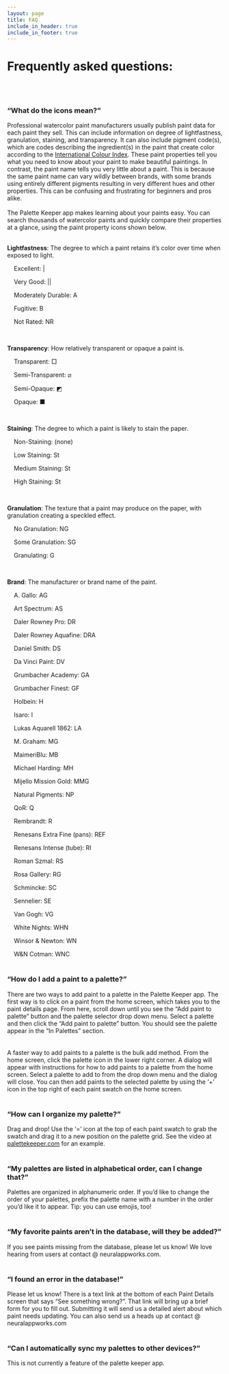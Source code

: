 ```yaml
---
layout: page
title: FAQ
include_in_header: true
include_in_footer: true
---
```


# Frequently asked questions: 
<br>
<br>

### “What do the icons mean?”  
Professional watercolor paint manufacturers usually publish paint data for each paint they sell. This can include information on degree of lightfastness, granulation, staining, and transparency. It can also include pigment code(s), which are codes describing the ingredient(s) in the paint that create color according to the [International Colour Index](https://colour-index.com/). These paint properties tell you what you need to know about your paint to make beautiful paintings. In contrast, the paint name tells you very little about a paint. This is because the same paint name can vary wildly between brands, with some brands using entirely different pigments resulting in very different hues and other properties. This can be confusing and frustrating for beginners and pros alike.
<br> 
<br> 
The Palette Keeper app makes learning about your paints easy. You can search thousands of watercolor paints and quickly compare their properties at a glance, using the paint property icons shown below. 
<br> 
<br>

**Lightfastness**:
The degree to which a paint retains it’s color over time when exposed to light. 

    Excellent: \|

    Very Good: \|\|

    Moderately Durable: A

    Fugitive: B

    Not Rated: NR

<br>  

**Transparency**:
How relatively transparent or opaque a paint is.

    Transparent: &#9633;

    Semi-Transparent: &#10692;

    Semi-Opaque: &#9705;

    Opaque: &#9632;

<br>  

**Staining**:
The degree to which a paint is likely to stain the paper.

    Non-Staining: (none)

    Low Staining: St

    Medium Staining: St

    High Staining: St

<br>     

**Granulation**:
The texture that a paint may produce on the paper, with granulation creating a speckled effect.
    
    No Granulation: NG
    
    Some Granulation: SG
    
    Granulating: G

<br>   

**Brand**:
The manufacturer or brand name of the paint.
    
    A. Gallo: AG
    
    Art Spectrum: AS
    
    Daler Rowney Pro: DR
    
    Daler Rowney Aquafine: DRA
    
    Daniel Smith: DS
    
    Da Vinci Paint: DV
    
    Grumbacher Academy: GA
    
    Grumbacher Finest: GF
    
    Holbein: H
    
    Isaro: I
    
    Lukas Aquarell 1862: LA
    
    M. Graham: MG
    
    MaimeriBlu: MB
    
    Michael Harding: MH
    
    Mijello Mission Gold: MMG
    
    Natural Pigments: NP
    
    QoR: Q
    
    Rembrandt: R
    
    Renesans Extra Fine (pans): REF
    
    Renesans Intense (tube): RI
    
    Roman Szmal: RS
    
    Rosa Gallery: RG
    
    Schmincke: SC
    
    Sennelier: SE
    
    Van Gogh: VG
    
    White Nights: WHN
    
    Winsor & Newton: WN
    
    W&N Cotman: WNC
<br> <br>

### “How do I add a paint to a palette?”
There are two ways to add paint to a palette in the Palette Keeper app. The first way is to click on a paint from the home screen, which takes you to the paint details page. From here, scroll down until you see the “Add paint to palette” button and the palette selector drop down menu. Select a palette and then click the “Add paint to palette” button. You should see the palette appear in the “In Palettes” section. 
<br><br>    
A faster way to add paints to a palette is the bulk add method. From the home screen, click the palette icon in the lower right corner. A dialog will appear with instructions for how to add paints to a palette from the home screen. Select a palette to add to from the drop down menu and the dialog will close. You can then add paints to the selected palette by using the ‘+’ icon in the top right of each paint swatch on the home screen. 
<br> <br> 

### “How can I organize my palette?” 
Drag and drop! Use the ‘=’ icon at the top of each paint swatch to grab the swatch and drag it to a new position on the palette grid. See the video at [palettekeeper.com](http://palettekeeper.com) for an example. 
<br>  <br> 

### “My palettes are listed in alphabetical order, can I change that?”
Palettes are organized in alphanumeric order. If you’d like to change the order of your palettes, prefix the palette name with a number in the order you’d like it to appear. Tip: you can use emojis, too! 
<br>  <br> 

### “My favorite paints aren’t in the database, will they be added?”
If you see paints missing from the database, please let us know! We love hearing from users at contact @ neuralappworks.com.
<br> <br> 

### “I found an error in the database!”
Please let us know! There is a text link at the bottom of each Paint Details screen that says “See something wrong?”. That link will bring up a brief form for you to fill out. Submitting it will send us a detailed alert about which paint needs updating. You can also send us a heads up at contact @ neuralappworks.com
<br> <br> 

### “Can I automatically sync my palettes to other devices?”
This is not currently a feature of the palette keeper app.
<br> 
<br><br>